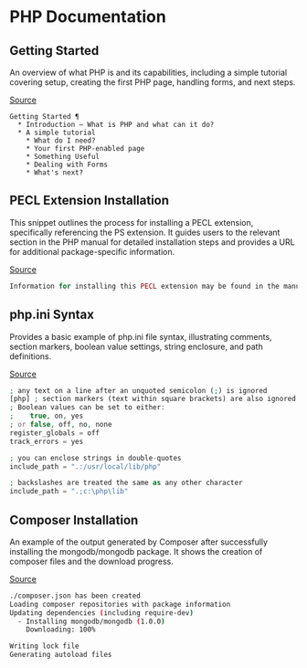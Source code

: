 # PHP Documentation

## Getting Started

An overview of what PHP is and its capabilities, including a simple tutorial covering setup, creating the first PHP page, handling forms, and next steps.

[Source](https://www.php.net/manual/en/getting-started)

```
Getting Started ¶
  * Introduction — What is PHP and what can it do?
  * A simple tutorial
    * What do I need?
    * Your first PHP-enabled page
    * Something Useful
    * Dealing with Forms
    * What's next?
```

## PECL Extension Installation

This snippet outlines the process for installing a PECL extension, specifically referencing the PS extension. It guides users to the relevant section in the PHP manual for detailed installation steps and provides a URL for additional package-specific information.

[Source](https://www.php.net/manual/en/ps)

```php
Information for installing this PECL extension may be found in the manual chapter titled Installation of PECL extensions. Additional information such as new releases, downloads, source files, maintainer information, and a CHANGELOG, can be located here: https://pecl.php.net/package/ps.
```

## php.ini Syntax

Provides a basic example of php.ini file syntax, illustrating comments, section markers, boolean value settings, string enclosure, and path definitions.

[Source](https://www.php.net/manual/en/configuration)

```php
; any text on a line after an unquoted semicolon (;) is ignored
[php] ; section markers (text within square brackets) are also ignored
; Boolean values can be set to either:
;    true, on, yes
; or false, off, no, none
register_globals = off
track_errors = yes

; you can enclose strings in double-quotes
include_path = ".:/usr/local/lib/php"

; backslashes are treated the same as any other character
include_path = ".;c:\php\lib"
```

## Composer Installation

An example of the output generated by Composer after successfully installing the mongodb/mongodb package. It shows the creation of composer files and the download progress.

[Source](https://www.php.net/manual/en/mongodb.tutorial)

```bash
./composer.json has been created
Loading composer repositories with package information
Updating dependencies (including require-dev)
  - Installing mongodb/mongodb (1.0.0)
    Downloading: 100%

Writing lock file
Generating autoload files
```
